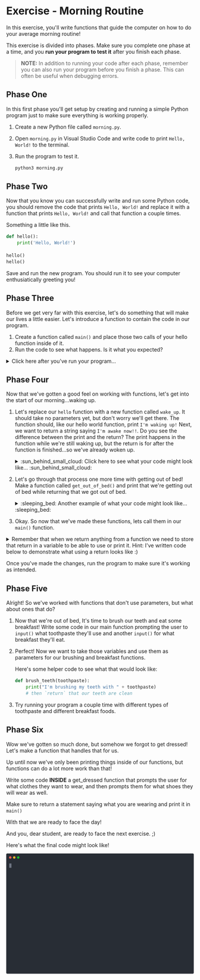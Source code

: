 # Exercise - Morning Routine

In this exercise, you'll write functions that guide the computer on how to do your average morning routine!

This exercise is divided into phases. Make sure you complete one phase at a time, and you **run your program to test it** after you finish each phase.

> **NOTE:** In addition to running your code after each phase, remember you can also run your program before you finish a phase. This can often be useful when debugging errors.

## Phase One

In this first phase you'll get setup by creating and running a simple Python program just to make sure everything is working properly.

1. Create a new Python file called `morning.py`.
1. Open `morning.py` in Visual Studio Code and write code to print `Hello, World!` to the terminal.
1. Run the program to test it.

    ```sh
    python3 morning.py
    ```

## Phase Two

Now that you know you can successfully write and run some Python code, you should remove the code that prints `Hello, World!` and replace it with a function that prints `Hello, World!` and call that function a couple times.

Something a little like this.

```python
def hello():
    print('Hello, World!')

hello()
hello()

```

Save and run the new program. You should run it to see your computer enthusiatically greeting you!

## Phase Three

Before we get very far with this exercise, let's do something that will make our lives a little easier. Let's introduce a function to contain the code in our program.

1. Create a function called `main()` and place those two calls of your hello function inside of it. 
1. Run the code to see what happens. Is it what you expected?

<details>
<summary>  Click here after you've run your program...  </summary>

3. Your code didn't do anything because you didn't call the `main()` function. Add code at the bottom of the `morning.py` file to call `main()`. When you're finished, your script should look like this:

    ```python
    def hello():
        print('Hello, World!')

    def main():
        hello()
        hello()


    main()
    ```

4. Now run your program again to see what happens. Is it what you expected?

> **NOTE:** This is another example of some patterns we saw in the lightning exercise about keeping our code organized.  Feel free to reference that again!

</details>

## Phase Four

Now that we've gotten a good feel on working with functions, let's get into the start of our morning...waking up. 

1. Let's replace our `hello` function with a new function called `wake_up`. It should take no parameters yet, but don't worry we'll get there. The function should, like our hello world function, print `I'm waking up!`  Next, we want to return a string saying `I'm awake now!!`.
Do you see the difference between the print and the return?  The print happens in the function while we're still waking up, but the return is for after the function is finished...so we've already woken up.

    <details>
    <summary> :sun_behind_small_cloud: Click here to see what your code might look like... :sun_behind_small_cloud: </summary>

    Example `wake_up` function code:

    ```python
    def wake_up():
        # print that we're waking up
        # then `return` that we woke up
    ```
    </details>

1. Let's go through that process one more time with getting out of bed!  Make a function called `get_out_of_bed()` and print that we're getting out of bed while returning that we got out of bed. 

    <details>
    <summary> :sleeping_bed: Another example of what your code might look like... :sleeping_bed: </summary>

    Example `get_out_of_bed` function code:

    ```python
    def get_out_of_bed():
        # print that we're getting out of bed
        # then `return` that we got out of bed
    ```
    </details>

1. Okay.  So now that we've made these functions, lets call them in our `main()` function.

<details>
<summary> Remember that when we return anything from a function we need to store that return in a variable to be able to use or print it. 
Hint: I've written code below to demonstrate what using a return looks like :) </summary>

Example of returning and using function return:

```python
def hello():
    print('Hello, World!')
    return "I've said hello now it's your turn"

def main():
    our_turn = hello()
    print(our_turn)

main()
```

Do we see whats happening there?  Look really closely!  When we call `hello` our function prints `'Hello, World!'`, but it **returns** a string saying its our turn.  With that return we can store (or "pipeline") that to a variable in main (that I've conveniently named our_turn), and then we can print it!  It's incredibly useful to return things like this so they can be used whenever needed outside of our functions. 

</details>

Once you've made the changes, run the program to make sure it's working as intended.

## Phase Five

Alright!  So we've worked with functions that don't use parameters, but what about ones that do?

1. Now that we're out of bed, It's time to brush our teeth and eat some breakfast! Write some code in our main function prompting the user to `input()` what toothpaste they'll use and another `input()` for what breakfast they'll eat.

1. Perfect!  Now we want to take those variables and use them as parameters for our brushing and breakfast functions.

    Here's some helper code to see what that would look like:

    ```python
    def brush_teeth(toothpaste):
        print("I'm brushing my teeth with " + toothpaste)
        # then `return` that our teeth are clean
    ```

1. Try running your program a couple time with different types of toothpaste and different breakfast foods. 

## Phase Six

Wow we've gotten so much done, but somehow we forgot to get dressed!  Let's make a function that handles that for us. 

Up until now we've only been printing things inside of our functions, but functions can do a lot more work than that!

Write some code **INSIDE** a get_dressed function that prompts the user for what clothes they want to wear, and then prompts them for what shoes they will wear as well.  

Make sure to return a statement saying what you are wearing and print it in `main()`

With that we are ready to face the day!

And you, dear student, are ready to face the next exercise. ;)

Here's what the final code might look like! 

![](recording.svg)
